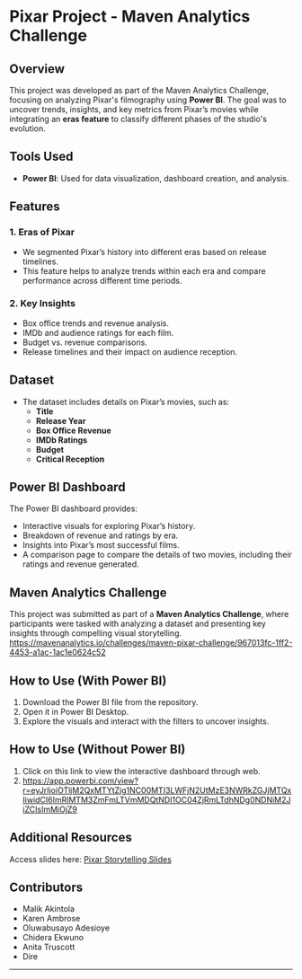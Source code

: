 # Pixar Project - Maven Analytics Challenge

## Overview
This project was developed as part of the Maven Analytics Challenge, focusing on analyzing Pixar's filmography using **Power BI**. The goal was to uncover trends, insights, and key metrics from Pixar’s movies while integrating an **eras feature** to classify different phases of the studio's evolution.

## Tools Used
- **Power BI**: Used for data visualization, dashboard creation, and analysis.

## Features
### 1. **Eras of Pixar**
   - We segmented Pixar’s history into different eras based on release timelines.
   - This feature helps to analyze trends within each era and compare performance across different time periods.

### 2. **Key Insights**
   - Box office trends and revenue analysis.
   - IMDb and audience ratings for each film.
   - Budget vs. revenue comparisons.
   - Release timelines and their impact on audience reception.
   
## Dataset
- The dataset includes details on Pixar’s movies, such as:
  - **Title**
  - **Release Year**
  - **Box Office Revenue**
  - **IMDb Ratings**
  - **Budget**
  - **Critical Reception**

## Power BI Dashboard
The Power BI dashboard provides:
- Interactive visuals for exploring Pixar’s history.
- Breakdown of revenue and ratings by era.
- Insights into Pixar’s most successful films.
- A comparison page to compare the details of two movies, including their ratings and revenue generated.

## Maven Analytics Challenge
This project was submitted as part of a **Maven Analytics Challenge**, where participants were tasked with analyzing a dataset and presenting key insights through compelling visual storytelling. https://mavenanalytics.io/challenges/maven-pixar-challenge/967013fc-1ff2-4453-a1ac-1ac1e0624c52

## How to Use (With Power BI)
1. Download the Power BI file from the repository.
2. Open it in Power BI Desktop.
3. Explore the visuals and interact with the filters to uncover insights.

## How to Use (Without Power BI)
1. Click on this link to view the interactive dashboard through web.
2. https://app.powerbi.com/view?r=eyJrIjoiOTljM2QxMTYtZjg1NC00MTI3LWFjN2UtMzE3NWRkZGJjMTQxIiwidCI6ImRlMTM3ZmFmLTVmMDQtNDI1OC04ZjRmLTdhNDg0NDNiM2JiZCIsImMiOjZ9

## Additional Resources
Access slides here:
[Pixar Storytelling Slides](https://www.canva.com/design/DAGiRr8c9GY/fysYIDg7miMf6m-vrmGEqw/view?utm_content=DAGiRr8c9GY&utm_campaign=designshare&utm_medium=link2&utm_source=sharebutton)

## Contributors
- Malik Akintola
- Karen Ambrose
- Oluwabusayo Adesioye
- Chidera Ekwuno
- Anita Truscott
- Dire



---

